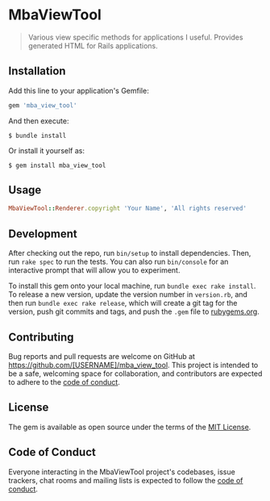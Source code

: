 # MbaViewTool

> Various view specific methods for applications I useful.
> Provides generated HTML for Rails applications.

## Installation

Add this line to your application's Gemfile:

```ruby
gem 'mba_view_tool'
```

And then execute:

    $ bundle install

Or install it yourself as:

    $ gem install mba_view_tool

## Usage

```ruby
MbaViewTool::Renderer.copyright 'Your Name', 'All rights reserved'
```

## Development

After checking out the repo, run `bin/setup` to install dependencies. Then, run `rake spec` to run the tests. You can also run `bin/console` for an interactive prompt that will allow you to experiment.

To install this gem onto your local machine, run `bundle exec rake install`. To release a new version, update the version number in `version.rb`, and then run `bundle exec rake release`, which will create a git tag for the version, push git commits and tags, and push the `.gem` file to [rubygems.org](https://rubygems.org).

## Contributing

Bug reports and pull requests are welcome on GitHub at https://github.com/[USERNAME]/mba_view_tool. This project is intended to be a safe, welcoming space for collaboration, and contributors are expected to adhere to the [code of conduct](https://github.com/[USERNAME]/mba_view_tool/blob/master/CODE_OF_CONDUCT.md).

## License

The gem is available as open source under the terms of the [MIT License](https://opensource.org/licenses/MIT).

## Code of Conduct

Everyone interacting in the MbaViewTool project's codebases, issue trackers, chat rooms and mailing lists is expected to follow the [code of conduct](https://github.com/[USERNAME]/mba_view_tool/blob/master/CODE_OF_CONDUCT.md).
